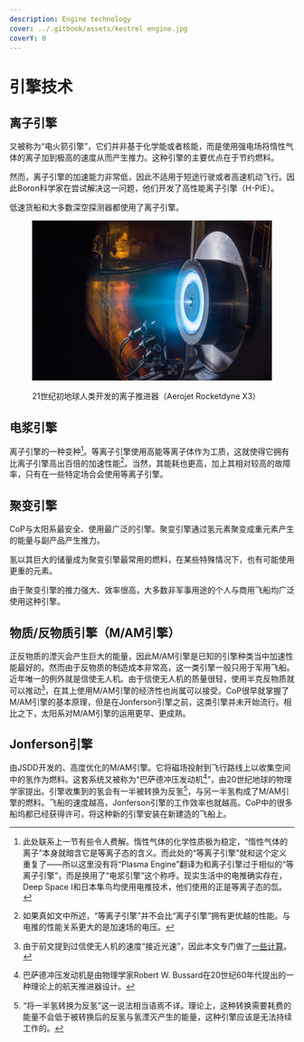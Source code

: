 ```yaml
---
description: Engine technology
cover: ../.gitbook/assets/kestrel engine.jpg
coverY: 0
---
```


# 引擎技术

## 离子引擎

又被称为“电火箭引擎”，它们并非基于化学能或者核能，而是使用强电场将惰性气体的离子加到极高的速度从而产生推力。这种引擎的主要优点在于节约燃料。

然而，离子引擎的加速能力非常低，因此不适用于短途行驶或者高速机动飞行。因此Boron科学家在尝试解决这一问题，他们开发了高性能离子引擎（H-PIE）。

低速货船和大多数深空探测器都使用了离子引擎。

<figure><img src="../.gitbook/assets/Ion Engine.jpg" alt=""><figcaption><p>21世纪初地球人类开发的离子推进器（Aerojet Rocketdyne X3）</p></figcaption></figure>

## 电浆引擎

离子引擎的一种变种[^1]。等离子引擎使用高能等离子体作为工质，这就使得它拥有比离子引擎高出百倍的加速性能[^2]。当然，其能耗也更高，加上其相对较高的故障率，只有在一些特定场合会使用等离子引擎。

## 聚变引擎

CoP与太阳系最安全、使用最广泛的引擎。聚变引擎通过氢元素聚变成重元素产生的能量与副产品产生推力。

氢以其巨大的储量成为聚变引擎最常用的燃料，在某些特殊情况下，也有可能使用更重的元素。

由于聚变引擎的推力强大、效率很高，大多数非军事用途的个人与商用飞船均广泛使用这种引擎。

## 物质/反物质引擎（M/AM引擎）

正反物质的湮灭会产生巨大的能量，因此M/AM引擎是已知的引擎种类当中加速性能最好的。然而由于反物质的制造成本非常高，这一类引擎一般只用于军用飞船。近年唯一的例外就是信使无人机。由于信使无人机的质量很轻，使用半克反物质就可以推动[^3]，在其上使用M/AM引擎的经济性也尚属可以接受。CoP很早就掌握了M/AM引擎的基本原理，但是在Jonferson引擎之前，这类引擎并未开始流行。相比之下，太阳系对M/AM引擎的运用更早、更成熟。

## Jonferson引擎

由JSDD开发的、高度优化的M/AM引擎。它将磁场投射到飞行路线上以收集空间中的氢作为燃料。这套系统又被称为“巴萨德冲压发动机[^4]”，由20世纪地球的物理学家提出。引擎收集到的氢会有一半被转换为反氢[^5]，与另一半氢构成了M/AM引擎的燃料。飞船的速度越高，Jonferson引擎的工作效率也就越高。CoP中的很多船坞都已经获得许可，将这种新的引擎安装在新建造的飞船上。

[^1]: 此处联系上一节有些令人费解。惰性气体的化学性质极为稳定，“惰性气体的离子”本身就暗含它是等离子态的含义。而此处的“等离子引擎”就和这个定义重复了——所以这里没有将“Plasma Engine”翻译为和离子引擎过于相似的“等离子引擎”，而是换用了“电浆引擎”这个称呼。现实生活中的电推确实存在，Deep Space Ⅰ和日本隼鸟均使用电推技术，他们使用的正是等离子态的氙。

[^2]: 如果真如文中所述，“等离子引擎”并不会比“离子引擎”拥有更优越的性能。与电推的性能关系更大的是加速场的电压。

[^3]: 由于前文提到过信使无人机的速度“接近光速”，因此本文专门做了[一些计算](../fu-jia-yi-zhu/guan-yu-ban-ke-fan-wu-zhi-qu-dong-xin-shi-wu-ren-ji-de-ji-suan.md)。

[^4]: 巴萨德冲压发动机是由物理学家Robert W. Bussard在20世纪60年代提出的一种理论上的航天推进器设计。

[^5]: “将一半氢转换为反氢”这一说法相当语焉不详。理论上，这种转换需要耗费的能量不会低于被转换后的反氢与氢湮灭产生的能量，这种引擎应该是无法持续工作的。
